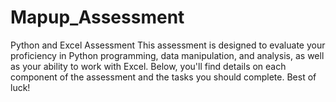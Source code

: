 # Mapup_Assessment
Python and Excel Assessment
This assessment is designed to evaluate your proficiency in Python programming, data manipulation, and analysis, as well as your ability to work with Excel. Below, you'll find details on each component of the assessment and the tasks you should complete. Best of luck!
